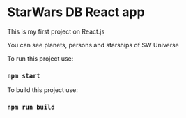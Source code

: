 # StarWars DB React app

This is my first project on React.js

You can see planets, persons and starships of SW Universe

To run this project use: 

### `npm start`

To build this project use: 

### `npm run build`
